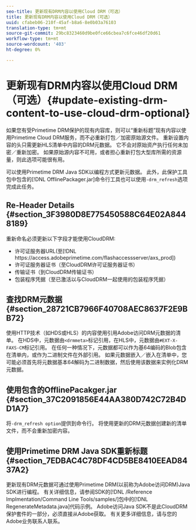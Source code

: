 ```yaml
---
seo-title: 更新现有DRM内容以使用Cloud DRM（可选）
title: 更新现有DRM内容以使用Cloud DRM（可选）
uuid: cfabeb06-210f-45af-b8a6-8e0b03a76103
translation-type: tm+mt
source-git-commit: 29bc8323460d9be0fce66cbea7c6fce46df20d61
workflow-type: tm+mt
source-wordcount: '403'
ht-degree: 0%

---
```



# 更新现有DRM内容以使用Cloud DRM（可选）{#update-existing-drm-content-to-use-cloud-drm-optional}

如果您有受Primetime DRM保护的现有内容库，则可以“重新标题”现有内容以使用Primetime Cloud DRM服务，而不必重新打包／加密原始源文件。 重新设置内容的头只需更新HLS清单中内容的DRM元数据。 它不会对原始资产执行任何未加密／重新加密。 如果原始源内容不可用，或者担心重新打包大型库所需的资源量，则此选项可能很有用。

可以使用Primetime DRM Java SDK以编程方式更新元数据。 此外，此保护工具包中包含的[!DNL OfflinePackager.jar]命令行工具也可以使用`-drm_refresh`选项完成此任务。

## Re-Header Details {#section_3F3980D8E775450588C64E02A8448189}

重新命名必须更新以下字段才能使用CloudDRM:

* 许可证服务器URL(至[!DNL ht<span></span>tps://access.adobeprimetime.com/flashaccessserver/axs_prod])
* 许可证服务器证书（至CloudDRM许可证服务器证书）
* 传输证书（到CloudDRM传输证书）
* 包装程序凭据（至已激活以与CloudDRM一起使用的包装程序凭据）

## 查找DRM元数据{#section_28721CB7966F40708AEC8637F2E9BB72}

使用HTTP技术（如HDS或HLS）的内容使用引用Adobe访问DRM元数据的清单。 在HDS中，元数据由`<drmmeta>`标记引用，在HLS中，元数据由`#EXT-X-FAXS-CM`标记引用。 在任何一种情况下，元数据都可以作为基64编码的Blob包含在清单内，或作为二进制文件在外部引用。 如果元数据嵌入／嵌入在清单中，您可能必须首先将元数据基本64解码为二进制数据，然后使用该数据来实例化DRM元数据。

## 使用包含的OfflinePacakger.jar {#section_37C2091856E44AA380D742C72B4DD1A7}

将`-drm_refresh option`提供到命令行。 将使用更新的DRM元数据创建新的清单文件，而不会重新加密内容。

## 使用Primetime DRM Java SDK重新标题{#section_7EDBAC4C78DF4CD5BE8410EEAD8437A2}

更新现有DRM元数据可通过使用Primetime DRM(以前称为Adobe访问DRM)Java SDK进行编程。 有关详细信息，请参阅SDK的[!DNL /Reference Implmentation/Command Line Tools/samples/]包中的[!DNL RegenerateMetadata.java]代码示例。 Adobe访问Java SDK不是此CloudDRM保护套件的一部分，必须直接从Adobe获取。 有关更多详细信息，请与您的Adobe业务联系人联系。